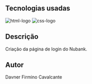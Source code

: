 <!-- ![Nubank logo](https://www.startpage.com/av/proxy-image?piurl=https%3A%2F%2Fencrypted-tbn0.gstatic.com%2Fimages%3Fq%3Dtbn%3AANd9GcSGaaLdmqstn1dKHQZMlNCf_5H2jqccepSOxeeF8pvUAu-brc4%26s&sp=1654671004T49f79d6d942a3f1bf7d68c94e1b0f37a770daf771ae8a13f92dd45c86363fece) -->

<div>
    <img src="https://www.startpage.com/av/proxy-image?piurl=https%3A%2F%2Fencrypted-tbn0.gstatic.com%2Fimages%3Fq%3Dtbn%3AANd9GcSGaaLdmqstn1dKHQZMlNCf_5H2jqccepSOxeeF8pvUAu-brc4%26s&sp=1654671004T49f79d6d942a3f1bf7d68c94e1b0f37a770daf771ae8a13f92dd45c86363fece" alt="">
</div>

## Tecnologias usadas

<div>
    <img src="https://media.giphy.com/media/l3vRfNA1p0rvhMSvS/giphy.gif" alt="html-logo">
    <img src="https://www.startpage.com/av/proxy-image?piurl=https%3A%2F%2Fencrypted-tbn0.gstatic.com%2Fimages%3Fq%3Dtbn%3AANd9GcQyFtrqSNEciJ28XLdNRsQq0EqF1oS9wTqNRfkPXTYaSNKwi2wR%26s&sp=1654671405T32737715fb4b8e771e5f671bfcec1369a7eaade4faf19a86e8e68d2436c44f34" alt="css-logo">
</div>

## Descrição

Criação da página de login do Nubank.

## Autor

Davner Firmino Cavalcante
